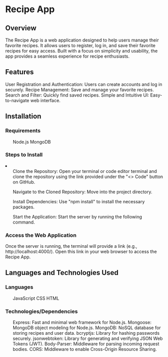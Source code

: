 # Recipe App
## Overview

The Recipe App is a web application designed to help users manage their favorite recipes. It allows users to register, log in, and save their favorite recipes for easy access. Built with a focus on simplicity and usability, the app provides a seamless experience for recipe enthusiasts.
## Features

User Registration and Authentication: Users can create accounts and log in securely.
Recipe Management: Save and manage your favorite recipes.
Search and Filter: Quickly find saved recipes.
Simple and Intuitive UI: Easy-to-navigate web interface.

## Installation
### Requirements
<ul>
    Node.js 
    MongoDB 
</ul>


### Steps to Install
<li>
    <ul>
Clone the Repository: Open your terminal or code editor terminal and clone the repository using the link provided under the "<> Code" button on GitHub.

Navigate to the Cloned Repository: Move into the project directory.

Install Dependencies: Use "npm install" to install the necessary packages.

Start the Application: Start the server by running the following command.
</ul>
</li>



### Access the Web Application

Once the server is running, the terminal will provide a link (e.g., http://localhost:4000/). Open this link in your web browser to access the Recipe App.

## Languages and Technologies Used
### Languages

<ul>
JavaScript
CSS
HTML
</ul>

### Technologies/Dependencies
<ul>
Express: Fast and minimal web framework for Node.js.
Mongoose: MongoDB object modeling for Node.js.
MongoDB: NoSQL database for storing recipes and user data.
bcryptjs: Library for hashing passwords securely.
jsonwebtoken: Library for generating and verifying JSON Web Tokens (JWT).
Body-Parser: Middleware for parsing incoming request bodies.
CORS: Middleware to enable Cross-Origin Resource Sharing.
</ul>
